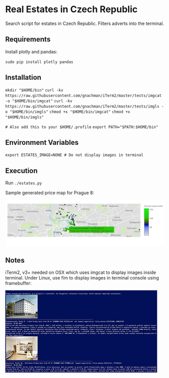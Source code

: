 Real Estates in Czech Republic
==============================

Search script for estates in Czech Republic. Filters adverts into the terminal.


Requirements
------------

Install plotly and pandas:

`sudo pip install plotly pandas`

Installation
------------

`mkdir "$HOME/bin"`
`curl -kv https://raw.githubusercontent.com/gnachman/iTerm2/master/tests/imgcat -o "$HOME/bin/imgcat"`
`curl -kv https://raw.githubusercontent.com/gnachman/iTerm2/master/tests/imgls -o "$HOME/bin/imgls"`
`chmod +x "$HOME/bin/imgcat"`
`chmod +x "$HOME/bin/imgls"`

`# Also add this to your $HOME/.profile`
`export PATH="$PATH:$HOME/bin"`

Environment Variables
---------------------
`
export ESTATES_IMAGE=NONE # Do not display images in terminal
`

Execution
---------

Run `./estates.py`

Sample generated price map for Prague 8:


![Price map for Prague 8](images/pricemap.png)

Notes
-----

iTerm2, v3+ needed on OSX which uses imgcat to display images inside terminal. Under Linux, use fim to display images in terminal console using framebuffer:

![Quick look on estates in terminal](https://github.com/mixaal/estates-search/raw/master/images/example.png)
